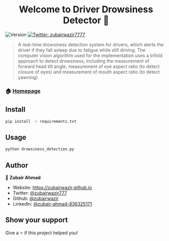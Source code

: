 <h1 align="center">Welcome to Driver Drowsiness Detector 👋</h1>
<p>
  <img alt="Version" src="https://img.shields.io/badge/version-1.0-blue.svg?cacheSeconds=2592000" />
  <a href="https://twitter.com/zubairwazir777" target="_blank">
    <img alt="Twitter: zubairwazir7777" src="https://img.shields.io/twitter/follow/zubairwazir777.svg?style=social" />
  </a>
</p>

> A real-time drowsiness detection system for drivers, which alerts the driver if they fall asleep due to fatigue while still driving. The computer vision algorithm used for the implementation uses a trifold approach to detect drowsiness, including the measurement of forward head tilt angle, measurement of eye aspect ratio (to detect closure of eyes) and measurement of mouth aspect ratio (to detect yawning).

### 🏠 [Homepage](https://github.com/zubairwazir/Driver-Drowsiness-Detection)

## Install

```sh
pip install -r requirements.txt
```

## Usage

```sh
python drowsiness_detection.py
```

## Author

👤 **Zubair Ahmad**

* Website: https://zubairwazir.github.io
* Twitter: [@zubairwazir777](https://twitter.com/zubairwazir777)
* Github: [@zubairwazir](https://github.com/zubairwazir)
* LinkedIn: [@zubair-ahmad-836325171](https://www.linkedin.com/in/zubair-ahmad-836325171/)

## Show your support

Give a ⭐️ if this project helped you!
